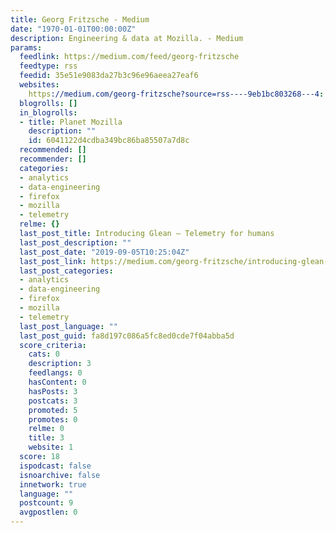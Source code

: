 ```yaml
---
title: Georg Fritzsche - Medium
date: "1970-01-01T00:00:00Z"
description: Engineering & data at Mozilla. - Medium
params:
  feedlink: https://medium.com/feed/georg-fritzsche
  feedtype: rss
  feedid: 35e51e9083da27b3c96e96aeea27eaf6
  websites:
    https://medium.com/georg-fritzsche?source=rss----9eb1bc803268---4: false
  blogrolls: []
  in_blogrolls:
  - title: Planet Mozilla
    description: ""
    id: 6041122d4cdba349bc86ba85507a7d8c
  recommended: []
  recommender: []
  categories:
  - analytics
  - data-engineering
  - firefox
  - mozilla
  - telemetry
  relme: {}
  last_post_title: Introducing Glean — Telemetry for humans
  last_post_description: ""
  last_post_date: "2019-09-05T10:25:04Z"
  last_post_link: https://medium.com/georg-fritzsche/introducing-glean-telemetry-for-humans-4e8b4788b8ad?source=rss----9eb1bc803268---4
  last_post_categories:
  - analytics
  - data-engineering
  - firefox
  - mozilla
  - telemetry
  last_post_language: ""
  last_post_guid: fa8d197c086a5fc8ed0cde7f04abba5d
  score_criteria:
    cats: 0
    description: 3
    feedlangs: 0
    hasContent: 0
    hasPosts: 3
    postcats: 3
    promoted: 5
    promotes: 0
    relme: 0
    title: 3
    website: 1
  score: 18
  ispodcast: false
  isnoarchive: false
  innetwork: true
  language: ""
  postcount: 9
  avgpostlen: 0
---
```

